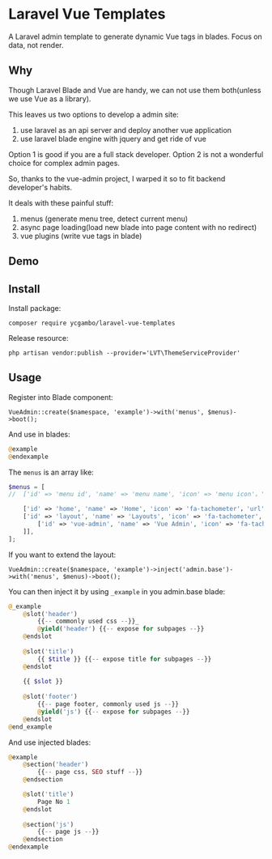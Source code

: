 
# Laravel Vue Templates

A Laravel admin template to generate dynamic Vue tags in blades. Focus on data, not render.


## Why

Though Laravel Blade and Vue are handy, we can not use them both(unless we use Vue as a library).

This leaves us two options to develop a admin site:

1. use laravel as an api server and deploy another vue application
2. use laravel blade engine with jquery and get ride of vue

Option 1 is good if you are a full stack developer.
Option 2 is not a wonderful choice for complex admin pages.

So, thanks to the vue-admin project, I warped it so to fit backend developer's habits.

It deals with these painful stuff:
1. menus (generate menu tree, detect current menu)
2. async page loading(load new blade into page content with no redirect)
3. vue plugins (write vue tags in blade)


## Demo



## Install

Install package:

    composer require ycgambo/laravel-vue-templates
   
Release resource:

    php artisan vendor:publish --provider='LVT\ThemeServiceProvider'


## Usage

Register into Blade component:

    VueAdmin::create($namespace, 'example')->with('menus', $menus)->boot();

And use in blades:

```php
@example
@endexample
```

The `menus` is an array like: 

```php
$menus = [
//  ['id' => 'menu id', 'name' => 'menu name', 'icon' => 'menu icon'，'url' => 'which url to redirect', 'sub' => 'for sub menus', ],

    ['id' => 'home', 'name' => 'Home', 'icon' => 'fa-tachometer'，'url' => '/home', ],
    ['id' => 'layout', 'name' => 'Layouts', 'icon' => 'fa-tachometer', 'sub' => [
        ['id' => 'vue-admin', 'name' => 'Vue Admin', 'icon' => 'fa-tachometer'，'url' => '/layout/vue-admin', ],
    ]],
];
```

If you want to extend the layout:

    VueAdmin::create($namespace, 'example')->inject('admin.base')->with('menus', $menus)->boot();

You can then inject it by using `_example` in you admin.base blade:

```php
@_example
    @slot('header')
        {{-- commonly used css --}}_
        @yield('header') {{-- expose for subpages --}}
    @endslot
    
    @slot('title')
        {{ $title }} {{-- expose title for subpages --}}
    @endslot
    
    {{ $slot }}
    
    @slot('footer')
        {{-- page footer, commonly used js --}}
        @yield('js') {{-- expose for subpages --}}
    @endslot
@end_example
```

And use injected blades:

```php
@example
    @section('header')
        {{-- page css, SEO stuff --}}
    @endsection

    @slot('title')
        Page No 1
    @endslot
    
    @section('js')
        {{-- page js --}}
    @endsection
@endexample
```

